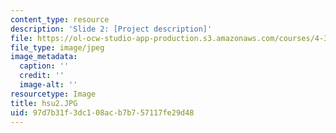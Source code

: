 ```yaml
---
content_type: resource
description: 'Slide 2: [Project description]'
file: https://ol-ocw-studio-app-production.s3.amazonaws.com/courses/4-341-introduction-to-photography-fall-2002/97d7b31f3dc108acb7b757117fe29d48_hsu2.JPG
file_type: image/jpeg
image_metadata:
  caption: ''
  credit: ''
  image-alt: ''
resourcetype: Image
title: hsu2.JPG
uid: 97d7b31f-3dc1-08ac-b7b7-57117fe29d48
---
```

